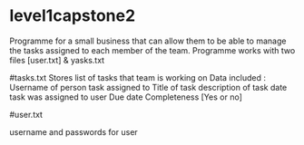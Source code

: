 # level1capstone2

Programme for a small business that can allow them to be able to manage the tasks assigned to each member of the team.
Programme works with two files [user.txt] & yasks.txt 

#tasks.txt
Stores list of tasks that team is working on 
Data included : Username of person task assigned to 
Title of task 
description of task 
date task was assigned to user 
Due date 
Completeness [Yes or no]

#user.txt 

username and passwords for user



